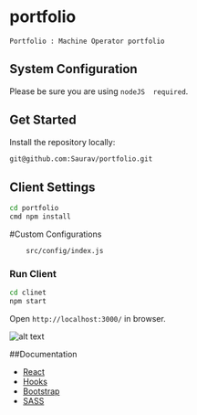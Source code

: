 # portfolio

    Portfolio : Machine Operator portfolio

## System Configuration

Please be sure you are using `nodeJS  required`.

## Get Started

Install the repository locally:

```bash
git@github.com:Saurav/portfolio.git
```

## Client Settings

```bash
cd portfolio
cmd npm install
```

#Custom Configurations
```spacebars
    src/config/index.js
```


### Run Client

```bash
cd clinet
npm start
```

Open `http://localhost:3000/` in browser.

![alt text](images/app.gif)

##Documentation
- [React](https://facebook.github.io/react/)
- [Hooks](https://reactjs.org/docs/hooks-intro.html)
- [Bootstrap](https://getbootstrap.com/docs/4.0/getting-started/introduction/)
- [SASS](https://sass-lang.com/guide)

